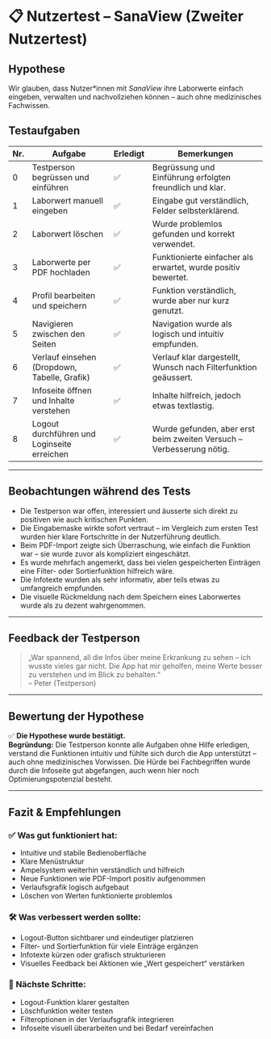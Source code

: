 # 📋 Nutzertest – SanaView (Zweiter Nutzertest)

## Hypothese
Wir glauben, dass Nutzer*innen mit *SanaView* ihre Laborwerte einfach eingeben, verwalten und nachvollziehen können – auch ohne medizinisches Fachwissen.

## Testaufgaben

| Nr. | Aufgabe                                           | Erledigt | Bemerkungen                                                        |
|-----|---------------------------------------------------|----------|---------------------------------------------------------------------|
| 0   | Testperson begrüssen und einführen                | ✅        | Begrüssung und Einführung erfolgten freundlich und klar.            |
| 1   | Laborwert manuell eingeben                        | ✅        | Eingabe gut verständlich, Felder selbsterklärend.                   |
| 2   | Laborwert löschen                                 | ✅        | Wurde problemlos gefunden und korrekt verwendet.                    |
| 3   | Laborwerte per PDF hochladen                      | ✅        | Funktionierte einfacher als erwartet, wurde positiv bewertet.       |
| 4   | Profil bearbeiten und speichern                   | ✅        | Funktion verständlich, wurde aber nur kurz genutzt.                 |
| 5   | Navigieren zwischen den Seiten                    | ✅        | Navigation wurde als logisch und intuitiv empfunden.               |
| 6   | Verlauf einsehen (Dropdown, Tabelle, Grafik)      | ✅        | Verlauf klar dargestellt, Wunsch nach Filterfunktion geäussert.     |
| 7   | Infoseite öffnen und Inhalte verstehen            | ✅        | Inhalte hilfreich, jedoch etwas textlastig.                         |
| 8   | Logout durchführen und Loginseite erreichen       | ✅        | Wurde gefunden, aber erst beim zweiten Versuch – Verbesserung nötig.|

---

## Beobachtungen während des Tests

- Die Testperson war offen, interessiert und äusserte sich direkt zu positiven wie auch kritischen Punkten.
- Die Eingabemaske wirkte sofort vertraut – im Vergleich zum ersten Test wurden hier klare Fortschritte in der Nutzerführung deutlich.
- Beim PDF-Import zeigte sich Überraschung, wie einfach die Funktion war – sie wurde zuvor als kompliziert eingeschätzt.
- Es wurde mehrfach angemerkt, dass bei vielen gespeicherten Einträgen eine Filter- oder Sortierfunktion hilfreich wäre.
- Die Infotexte wurden als sehr informativ, aber teils etwas zu umfangreich empfunden.
- Die visuelle Rückmeldung nach dem Speichern eines Laborwertes wurde als zu dezent wahrgenommen.

---

## Feedback der Testperson

> „War spannend, all die Infos über meine Erkrankung zu sehen – ich wusste vieles gar nicht. Die App hat mir geholfen, meine Werte besser zu verstehen und im Blick zu behalten.“  
> – Peter (Testperson)

---

## Bewertung der Hypothese

✅ **Die Hypothese wurde bestätigt.**  
**Begründung:** Die Testperson konnte alle Aufgaben ohne Hilfe erledigen, verstand die Funktionen intuitiv und fühlte sich durch die App unterstützt – auch ohne medizinisches Vorwissen. Die Hürde bei Fachbegriffen wurde durch die Infoseite gut abgefangen, auch wenn hier noch Optimierungspotenzial besteht.

---

## Fazit & Empfehlungen

### ✅ Was gut funktioniert hat:
- Intuitive und stabile Bedienoberfläche
- Klare Menüstruktur
- Ampelsystem weiterhin verständlich und hilfreich
- Neue Funktionen wie PDF-Import positiv aufgenommen
- Verlaufsgrafik logisch aufgebaut
- Löschen von Werten funktionierte problemlos

### 🛠️ Was verbessert werden sollte:
- Logout-Button sichtbarer und eindeutiger platzieren
- Filter- und Sortierfunktion für viele Einträge ergänzen
- Infotexte kürzen oder grafisch strukturieren
- Visuelles Feedback bei Aktionen wie „Wert gespeichert“ verstärken

### 📌 Nächste Schritte:
- Logout-Funktion klarer gestalten
- Löschfunktion weiter testen
- Filteroptionen in der Verlaufsgrafik integrieren
- Infoseite visuell überarbeiten und bei Bedarf vereinfachen

